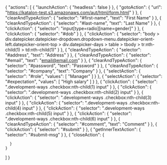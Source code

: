 {
  "actions": [
    {
      "launchAction": {
        "headless": false
      }
    },
    {
      "gotoAction": {
        "url": "https://katalon-test.s3.amazonaws.com/aut/html/form.html"
      }
    },
    {
      "clearAndTypeAction": {
        "selector": "#first-name",
        "text": "First Name"
      }
    },
    {
      "clearAndTypeAction": {
        "selector": "#last-name",
        "text": "Last Name"
      }
    },
    {
      "clickAction": {
        "selector": "input[type=radio][name=gender]"
      }
    },
    {
      "clickAction": {
        "selector": "#dob"
      }
    },
    {
      "clickAction": {
        "selector": "body > div.datepicker.datepicker-dropdown.dropdown-menu.datepicker-orient-left.datepicker-orient-top > div.datepicker-days > table > tbody > tr:nth-child(1) > td:nth-child(1)"
      }
    },
    {
      "clearAndTypeAction": {
        "selector": "#address",
        "text": "Address"
      }
    },
    {
      "clearAndTypeAction": {
        "selector": "#email",
        "text": "email@email.com"
      }
    },
    {
      "clearAndTypeAction": {
        "selector": "#password",
        "text": "Password"
      }
    },
    {
      "clearAndTypeAction": {
        "selector": "#company",
        "text": "Company"
      }
    },
    {
      "selectAction": {
        "selector": "#role",
        "values": [
          "Manager"
        ]
      }
    },
    {
      "selectAction": {
        "selector": "#expectation",
        "values": [
          "High salary"
        ]
      }
    },
    {
      "clickAction": {
        "selector": ".development-ways .checkbox:nth-child(1) input"
      }
    },
    {
      "clickAction": {
        "selector": ".development-ways .checkbox:nth-child(2) input"
      }
    },
    {
      "clickAction": {
        "selector": ".development-ways .checkbox:nth-child(3) input"
      }
    },
    {
      "clickAction": {
        "selector": ".development-ways .checkbox:nth-child(4) input"
      }
    },
    {
      "clickAction": {
        "selector": ".development-ways .checkbox:nth-child(5) input"
      }
    },
    {
      "clickAction": {
        "selector": ".development-ways .checkbox:nth-child(6) input"
      }
    },
    {
      "clearAndTypeAction": {
        "selector": "#comment",
        "text": "Comment"
      }
    },
    {
      "clickAction": {
        "selector": "#submit"
      }
    },
    {
      "getInnerTextAction": {
        "selector": "#submit-msg"
      }
    },
    {
      "closeAction": {
        
      }
    }
  ]
}